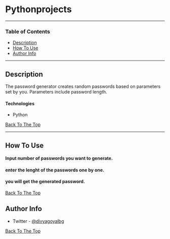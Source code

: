 # Pythonprojects

---

### Table of Contents

- [Description](#description)
- [How To Use](#how-to-use)
- [Author Info](#author-info)

---

## Description

The password generator creates random passwords based on parameters set by you. Parameters include password length.

#### Technologies

- Python

[Back To The Top](#Pythonprojects)

---

## How To Use

#### Input number of passwords you want to generate.
#### enter the lenght of the passwords one by one.
#### you will get the generated password.


[Back To The Top](#Pythonprojects)

## Author Info

- Twitter - [@divyagoyalbg](https://twitter.com/divyagoyalbg)

[Back To The Top](#Pythonprojects)
